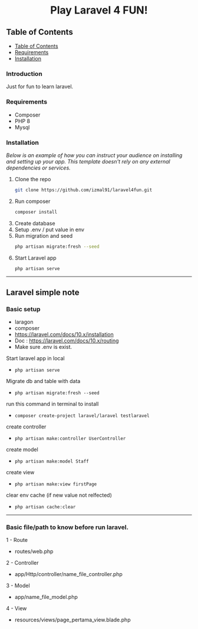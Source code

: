 <h1 align="center"> Play Laravel 4 FUN! </h1> 


## Table of Contents

- [Table of Contents](#table-of-contents)
- [Requirements](#requirements)
- [Installation](#plugins)

<!-- END doctoc generated TOC please keep comment here to allow auto update -->

### Introduction

Just for fun to learn laravel.

### Requirements

* Composer
* PHP 8
* Mysql

### Installation

_Below is an example of how you can instruct your audience on installing and setting up your app. This template doesn't rely on any external dependencies or services._

1. Clone the repo
   ```sh
   git clone https://github.com/izmal91/laravel4fun.git
   ```
2. Run composer
   ```sh
   composer install
   ```
3. Create database
4. Setup .env / put value in env
5. Run migration and seed
   ```sh
   php artisan migrate:fresh --seed
   ```
6. Start Laravel app
   ```sh
   php artisan serve
   ```

* * *

## Laravel simple note

### Basic setup

- laragon
- composer
- https://laravel.com/docs/10.x/installation
- Doc : https://laravel.com/docs/10.x/routing
- Make sure .env is exist.

Start laravel app in local
- `php artisan serve`

Migrate db and table with data
- `php artisan migrate:fresh --seed`

run this command in terminal to install
- `composer create-project laravel/laravel testlaravel`

create controller
- `php artisan make:controller UserController`

create model
- `php artisan make:model Staff`

create view
- `php artisan make:view firstPage`

clear env cache (if new value not relfected)
- `php artisan cache:clear`

* * *

### Basic file/path to know before run laravel.

1 - Route
- routes/web.php

2 - Controller
- app/Http/controller/name_file_controller.php

3 - Model
- app/name_file_model.php

4 - View
- resources/views/page_pertama_view.blade.php